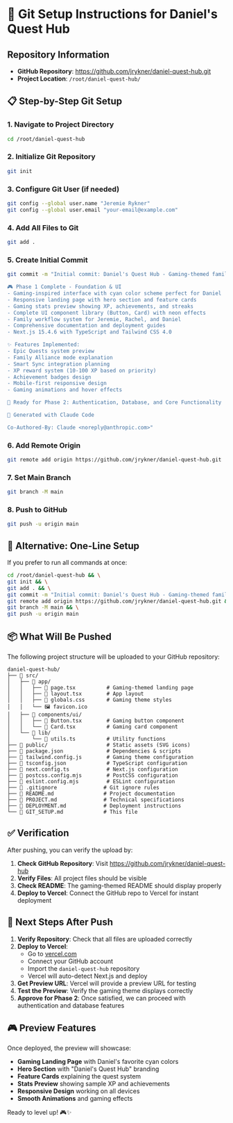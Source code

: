 # 🚀 Git Setup Instructions for Daniel's Quest Hub

## Repository Information
- **GitHub Repository**: https://github.com/jrykner/daniel-quest-hub.git
- **Project Location**: `/root/daniel-quest-hub/`

## 📋 Step-by-Step Git Setup

### 1. Navigate to Project Directory
```bash
cd /root/daniel-quest-hub
```

### 2. Initialize Git Repository
```bash
git init
```

### 3. Configure Git User (if needed)
```bash
git config --global user.name "Jeremie Rykner"
git config --global user.email "your-email@example.com"
```

### 4. Add All Files to Git
```bash
git add .
```

### 5. Create Initial Commit
```bash
git commit -m "Initial commit: Daniel's Quest Hub - Gaming-themed family todo tracker

🎮 Phase 1 Complete - Foundation & UI
- Gaming-inspired interface with cyan color scheme perfect for Daniel
- Responsive landing page with hero section and feature cards
- Gaming stats preview showing XP, achievements, and streaks
- Complete UI component library (Button, Card) with neon effects
- Family workflow system for Jeremie, Rachel, and Daniel
- Comprehensive documentation and deployment guides
- Next.js 15.4.6 with TypeScript and Tailwind CSS 4.0

✨ Features Implemented:
- Epic Quests system preview
- Family Alliance mode explanation  
- Smart Sync integration planning
- XP reward system (10-100 XP based on priority)
- Achievement badges design
- Mobile-first responsive design
- Gaming animations and hover effects

🎯 Ready for Phase 2: Authentication, Database, and Core Functionality

🤖 Generated with Claude Code

Co-Authored-By: Claude <noreply@anthropic.com>"
```

### 6. Add Remote Origin
```bash
git remote add origin https://github.com/jrykner/daniel-quest-hub.git
```

### 7. Set Main Branch
```bash
git branch -M main
```

### 8. Push to GitHub
```bash
git push -u origin main
```

## 🔄 Alternative: One-Line Setup
If you prefer to run all commands at once:

```bash
cd /root/daniel-quest-hub && \
git init && \
git add . && \
git commit -m "Initial commit: Daniel's Quest Hub - Gaming-themed family todo tracker" && \
git remote add origin https://github.com/jrykner/daniel-quest-hub.git && \
git branch -M main && \
git push -u origin main
```

## 📦 What Will Be Pushed

The following project structure will be uploaded to your GitHub repository:

```
daniel-quest-hub/
├── 📁 src/
│   ├── 📁 app/
│   │   ├── 📄 page.tsx          # Gaming-themed landing page
│   │   ├── 📄 layout.tsx        # App layout
│   │   ├── 📄 globals.css       # Gaming theme styles
│   │   └── 🖼️ favicon.ico
│   ├── 📁 components/ui/
│   │   ├── 📄 Button.tsx        # Gaming button component
│   │   └── 📄 Card.tsx          # Gaming card component
│   └── 📁 lib/
│       └── 📄 utils.ts          # Utility functions
├── 📁 public/                   # Static assets (SVG icons)
├── 📄 package.json              # Dependencies & scripts
├── 📄 tailwind.config.js        # Gaming theme configuration
├── 📄 tsconfig.json             # TypeScript configuration
├── 📄 next.config.ts            # Next.js configuration
├── 📄 postcss.config.mjs        # PostCSS configuration
├── 📄 eslint.config.mjs         # ESLint configuration
├── 📄 .gitignore               # Git ignore rules
├── 📄 README.md                # Project documentation
├── 📄 PROJECT.md               # Technical specifications
├── 📄 DEPLOYMENT.md            # Deployment instructions
└── 📄 GIT_SETUP.md             # This file
```

## ✅ Verification

After pushing, you can verify the upload by:

1. **Check GitHub Repository**: Visit https://github.com/jrykner/daniel-quest-hub
2. **Verify Files**: All project files should be visible
3. **Check README**: The gaming-themed README should display properly
4. **Deploy to Vercel**: Connect the GitHub repo to Vercel for instant deployment

## 🚀 Next Steps After Push

1. **Verify Repository**: Check that all files are uploaded correctly
2. **Deploy to Vercel**: 
   - Go to [vercel.com](https://vercel.com)
   - Connect your GitHub account
   - Import the `daniel-quest-hub` repository
   - Vercel will auto-detect Next.js and deploy
3. **Get Preview URL**: Vercel will provide a preview URL for testing
4. **Test the Preview**: Verify the gaming theme displays correctly
5. **Approve for Phase 2**: Once satisfied, we can proceed with authentication and database features

## 🎮 Preview Features

Once deployed, the preview will showcase:
- **Gaming Landing Page** with Daniel's favorite cyan colors
- **Hero Section** with "Daniel's Quest Hub" branding
- **Feature Cards** explaining the quest system
- **Stats Preview** showing sample XP and achievements
- **Responsive Design** working on all devices
- **Smooth Animations** and gaming effects

Ready to level up! 🎮✨